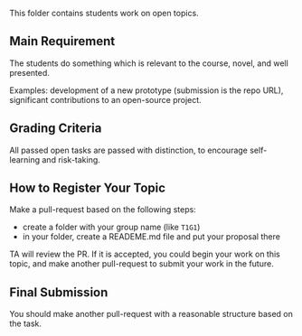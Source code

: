 This folder contains students work on open topics.

## Main Requirement

The students do something which is relevant to the course, novel, and well presented. 

Examples: development of a new prototype (submission is the repo URL), significant contributions to an open-source project.

## Grading Criteria

All passed open tasks are passed with distinction, to encourage self-learning and risk-taking.

## How to Register Your Topic

Make a pull-request based on the following steps:

- create a folder with your group name (like `T1G1`)
- in your folder, create a READEME.md file and put your proposal there

TA will review the PR. If it is accepted, you could begin your work on this topic, and make another pull-request to submit your work in the future.

## Final Submission

You should make another pull-request with a reasonable structure based on the task.
